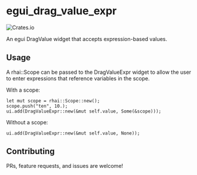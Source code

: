 # egui_drag_value_expr

![Crates.io](https://img.shields.io/crates/v/c3dio.svg)

An egui DragValue widget that accepts expression-based values.


 ## Usage

 A rhai::Scope can be passed to the DragValueExpr widget to allow the user to enter expressions that reference variables in the scope.

 With a scope:
 ```no_run
 let mut scope = rhai::Scope::new();
 scope.push("ten", 10.);
 ui.add(DragValueExpr::new(&mut self.value, Some(&scope)));
 ```

 Without a scope:
 ```no_run
 ui.add(DragValueExpr::new(&mut self.value, None));
 ```

## Contributing

PRs, feature requests, and issues are welcome!

